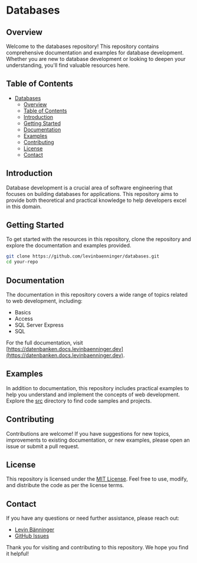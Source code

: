 # Databases

## Overview

Welcome to the databases repository! This repository contains comprehensive documentation and examples for database development. Whether you are new to database development or looking to deepen your understanding, you'll find valuable resources here.

## Table of Contents

- [Databases](#databases)
  * [Overview](#overview)
  * [Table of Contents](#table-of-contents)
  * [Introduction](#introduction)
  * [Getting Started](#getting-started)
  * [Documentation](#documentation)
  * [Examples](#examples)
  * [Contributing](#contributing)
  * [License](#license)
  * [Contact](#contact)

## Introduction

Database development is a crucial area of software engineering that focuses on building databases for applications. This repository aims to provide both theoretical and practical knowledge to help developers excel in this domain.

## Getting Started

To get started with the resources in this repository, clone the repository and explore the documentation and examples provided.

```bash
git clone https://github.com/levinbaenninger/databases.git
cd your-repo
```

## Documentation

The documentation in this repository covers a wide range of topics related to web development, including:

- Basics
- Access
- SQL Server Express
- SQL

For the full documentation, visit [https://datenbanken.docs.levinbaenninger.dev](https://datenbanken.docs.levinbaenninger.dev).

## Examples

In addition to documentation, this repository includes practical examples to help you understand and implement the concepts of web development. Explore the [src](./src) directory to find code samples and projects.

## Contributing

Contributions are welcome! If you have suggestions for new topics, improvements to existing documentation, or new examples, please open an issue or submit a pull request.

## License

This repository is licensed under the [MIT License](./LICENSE). Feel free to use, modify, and distribute the code as per the license terms.

## Contact

If you have any questions or need further assistance, please reach out:

- [Levin Bänninger](mailto:l.baenninger@icloud.com)
- [GitHub Issues](https://github.com/levinbaenninger/databases/issues)

Thank you for visiting and contributing to this repository. We hope you find it helpful!
